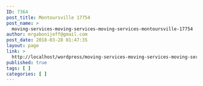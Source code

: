 ```yaml
---
ID: 7364
post_title: Montoursville 17754
post_name: >
  moving-services-moving-services-moving-services-montoursville-17754
author: mrgabonijeff@gmail.com
post_date: 2018-03-28 01:47:35
layout: page
link: >
  http://localhost/wordpress/moving-services-moving-services-moving-services-montoursville-17754/
published: true
tags: [ ]
categories: [ ]
---
```

